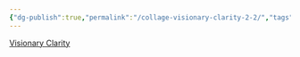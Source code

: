 ```yaml
---
{"dg-publish":true,"permalink":"/collage-visionary-clarity-2-2/","tags":["c/vase","c/bw","c/flat-background","c/window","c/C","c/shape"],"created":"2024-01-03T16:58:47.517-05:00","updated":"2024-01-03T17:00:23.043-05:00"}
---
```



[Visionary Clarity](https://www.instagram.com/p/CJ1DnS5h2rH/?img_index=2)
